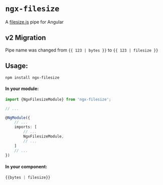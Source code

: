 # `ngx-filesize`

A [filesize.js](https://filesizejs.com) pipe for Angular

## v2 Migration
Pipe name was changed from `{{ 123 | bytes }}` to `{{ 123 | filesize }}`

## Usage:
```
npm install ngx-filesize
```

#### In your module:
```typescript
import {NgxFilesizeModule} from 'ngx-filesize';

// ...

@NgModule({
    // ...
    imports: [
        // ...
        NgxFilesizeModule,
        // ...
    ]
    // ...
})
```

#### In your component:
```typescript
{{bytes | filesize}}
```

